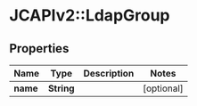 # JCAPIv2::LdapGroup

## Properties
Name | Type | Description | Notes
------------ | ------------- | ------------- | -------------
**name** | **String** |  | [optional] 

